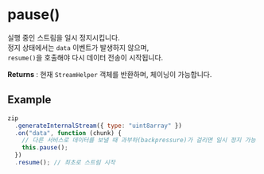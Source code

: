 # pause()

실행 중인 스트림을 일시 정지시킵니다.  
정지 상태에서는 `data` 이벤트가 발생하지 않으며,  
`resume()`을 호출해야 다시 데이터 전송이 시작됩니다.

**Returns** : 현재 `StreamHelper` 객체를 반환하며, 체이닝이 가능합니다.

## Example

```js
zip
  .generateInternalStream({ type: "uint8array" })
  .on("data", function (chunk) {
    // 다른 서비스로 데이터를 보낼 때 과부하(backpressure)가 걸리면 일시 정지 가능
    this.pause();
  })
  .resume(); // 최초로 스트림 시작
```
